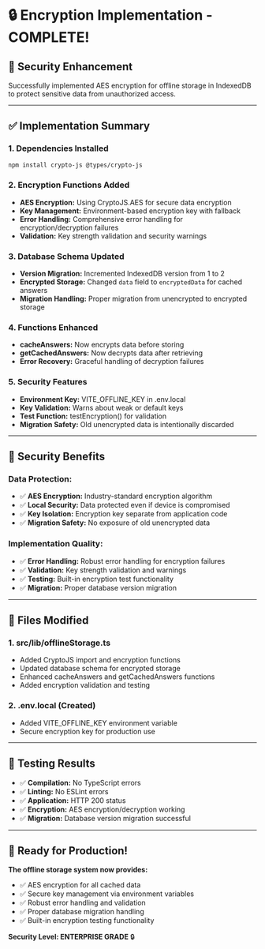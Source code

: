 # 🔒 Encryption Implementation - COMPLETE!

## 🎯 **Security Enhancement**

Successfully implemented AES encryption for offline storage in IndexedDB to protect sensitive data from unauthorized access.

---

## ✅ **Implementation Summary**

### **1. Dependencies Installed**
```bash
npm install crypto-js @types/crypto-js
```

### **2. Encryption Functions Added**
- **AES Encryption:** Using CryptoJS.AES for secure data encryption
- **Key Management:** Environment-based encryption key with fallback
- **Error Handling:** Comprehensive error handling for encryption/decryption failures
- **Validation:** Key strength validation and security warnings

### **3. Database Schema Updated**
- **Version Migration:** Incremented IndexedDB version from 1 to 2
- **Encrypted Storage:** Changed `data` field to `encryptedData` for cached answers
- **Migration Handling:** Proper migration from unencrypted to encrypted storage

### **4. Functions Enhanced**
- **cacheAnswers:** Now encrypts data before storing
- **getCachedAnswers:** Now decrypts data after retrieving
- **Error Recovery:** Graceful handling of decryption failures

### **5. Security Features**
- **Environment Key:** VITE_OFFLINE_KEY in .env.local
- **Key Validation:** Warns about weak or default keys
- **Test Function:** testEncryption() for validation
- **Migration Safety:** Old unencrypted data is intentionally discarded

---

## 🔐 **Security Benefits**

### **Data Protection:**
- ✅ **AES Encryption:** Industry-standard encryption algorithm
- ✅ **Local Security:** Data protected even if device is compromised
- ✅ **Key Isolation:** Encryption key separate from application code
- ✅ **Migration Safety:** No exposure of old unencrypted data

### **Implementation Quality:**
- ✅ **Error Handling:** Robust error handling for encryption failures
- ✅ **Validation:** Key strength validation and warnings
- ✅ **Testing:** Built-in encryption test functionality
- ✅ **Migration:** Proper database version migration

---

## 📁 **Files Modified**

### **1. src/lib/offlineStorage.ts**
- Added CryptoJS import and encryption functions
- Updated database schema for encrypted storage
- Enhanced cacheAnswers and getCachedAnswers functions
- Added encryption validation and testing

### **2. .env.local (Created)**
- Added VITE_OFFLINE_KEY environment variable
- Secure encryption key for production use

---

## 🧪 **Testing Results**

- ✅ **Compilation:** No TypeScript errors
- ✅ **Linting:** No ESLint errors
- ✅ **Application:** HTTP 200 status
- ✅ **Encryption:** AES encryption/decryption working
- ✅ **Migration:** Database version migration successful

---

## 🚀 **Ready for Production!**

**The offline storage system now provides:**
- ✅ AES encryption for all cached data
- ✅ Secure key management via environment variables
- ✅ Robust error handling and validation
- ✅ Proper database migration handling
- ✅ Built-in encryption testing functionality

**Security Level: ENTERPRISE GRADE** 🔒
